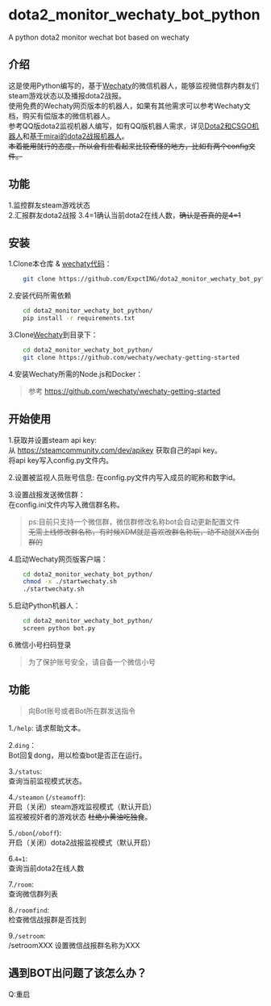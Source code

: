 # dota2_monitor_wechaty_bot_python
A python dota2 monitor wechat bot based on wechaty

## 介绍
这是使用Python编写的，基于[Wechaty](https://github.com/wechaty/wechaty)的微信机器人，能够监视微信群内群友们steam游戏状态以及播报dota2战报。  
使用免费的Wechaty网页版本的机器人，如果有其他需求可以参考Wechaty文档，购买有偿版本的微信机器人。  
参考QQ版dota2监视机器人编写，如有QQ版机器人需求，详见[Dota2和CSGO机器人](https://github.com/greenhaha/dota2_csgo_watcher_bot)和[基于mirai的dota2战报机器人](https://github.com/Inv0k3r/DOTA2_Bot)。  
~~本着能用就行的态度，所以会有些看起来比较奇怪的地方，比如有两个config文件。~~

## 功能
1.监控群友steam游戏状态  
2.汇报群友dota2战报
3.4=1确认当前dota2在线人数，~~确认是否真的是4=1~~


## 安装
1.Clone本仓库 & [wechaty代码](https://github.com/wechaty/wechaty-getting-started)：  
```sh
    git clone https://github.com/ExpctING/dota2_monitor_wechaty_bot_python
```

2.安装代码所需依赖
```sh
    cd dota2_monitor_wechaty_bot_python/
    pip install -r requirements.txt
```
3.Clone[Wechaty](https://github.com/wechaty/wechaty-getting-started)到目录下：
```sh
    cd dota2_monitor_wechaty_bot_python/
    git clone https://github.com/wechaty/wechaty-getting-started
```
4.安装Wechaty所需的Node.js和Docker：  
>参考 https://github.com/wechaty/wechaty-getting-started

## 开始使用
1.获取并设置steam api key:  
从 https://steamcommunity.com/dev/apikey 获取自己的api key。  
将api key写入config.py文件内。

2.设置被监视人员账号信息:
在config.py文件内写入成员的昵称和数字id。

3.设置战报发送微信群：  
在config.ini文件内写入微信群名称。
>ps:目前只支持一个微信群，微信群修改名称bot会自动更新配置文件  
~~无需上线修改群名称，有时候XDM就是喜欢改群名称玩，动不动就XX击剑群的~~

4.启动Wechaty网页版客户端：
```sh
    cd dota2_monitor_wechaty_bot_python/
    chmod -x ./startwechaty.sh
    ./startwechaty.sh
```

5.启动Python机器人：  
```sh
    cd dota2_monitor_wechaty_bot_python/
    screen python bot.py
```
6.微信小号扫码登录
>为了保护账号安全，请自备一个微信小号

## 功能
>向Bot账号或者Bot所在群发送指令  

1.``/help``: 
请求帮助文本。  

2.``ding``：  
Bot回复dong，用以检查bot是否正在运行。

3.``/status``:  
查询当前监视模式状态。

4.``/steamon`` (``/steamoff``):  
开启（关闭）steam游戏监视模式（默认开启）  
监视被视奸者的游戏状态 ~~杜绝小黄油吃独食~~。  

5.``/obon``(``/oboff``):  
开启（关闭）dota2战报监视模式（默认开启）

6.``4=1``:  
查询当前dota2在线人数

7.``/room``:  
查询微信群列表  

8.``/roomfind``:  
检查微信战报群是否找到

9.``/setroom``:  
/setroomXXX 设置微信战报群名称为XXX  

## 遇到BOT出问题了该怎么办？
Q:重启